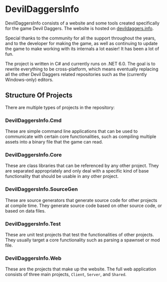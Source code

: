# DevilDaggersInfo

DevilDaggersInfo consists of a website and some tools created specifically for the game Devil Daggers. The website is hosted on [devildaggers.info](https://devildaggers.info/).

Special thanks to the community for all the support throughout the years, and to the developer for making the game, as well as continuing to update the game to make working with its internals a lot easier! It has been a lot of fun.

The project is written in C# and currently runs on .NET 6.0. The goal is to rewrite everything to be cross-platform, which means eventually replacing all the other Devil Daggers related repositories such as the (currently Windows-only) editors.

## Structure Of Projects

There are multiple types of projects in the repository:

### DevilDaggersInfo.Cmd

These are simple command line applications that can be used to communicate with certain core functionalities, such as compiling multiple assets into a binary file that the game can read.

### DevilDaggersInfo.Core

These are class libraries that can be referenced by any other project. They are separated appropriately and only deal with a specific kind of base functionality that should be usable in any other project.

### DevilDaggersInfo.SourceGen

These are source generators that generate source code for other projects at compile time. They generate source code based on other source code, or based on data files.

### DevilDaggersInfo.Test

These are unit test projects that test the functionalities of other projects. They usually target a core functionality such as parsing a spawnset or mod file.

### DevilDaggersInfo.Web

These are the projects that make up the website. The full web application consists of three main projects, `Client`, `Server`, and `Shared`.
